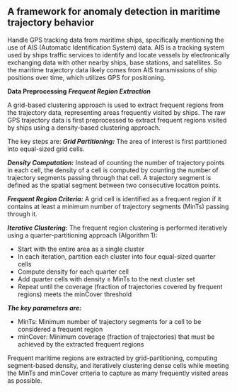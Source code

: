 ## A framework for anomaly detection in maritime trajectory behavior

Handle GPS tracking data from maritime ships, specifically mentioning the use of AIS (Automatic Identification System) data.
AIS is a tracking system used by ships traffic services to identify and locate vessels by electronically exchanging data with other nearby ships, base stations, and satellites. So the maritime trajectory data likely comes from AIS transmissions of ship positions over time, which utilizes GPS for positioning.

**Data Preprocessing**
***Frequent Region Extraction***

A grid-based clustering approach is used to extract frequent regions from the trajectory data, representing areas frequently visited by ships. 
The raw GPS trajectory data is first preprocessed to extract frequent regions visited by ships using a density-based clustering approach.

The key steps are:
***Grid Partitioning:***
The area of interest is first partitioned into equal-sized grid cells.

***Density Computation:***
Instead of counting the number of trajectory points in each cell, the density of a cell is computed by counting the number of trajectory segments passing through that cell. 
A trajectory segment is defined as the spatial segment between two consecutive location points.

***Frequent Region Criteria:***
A grid cell is identified as a frequent region if it contains at least a minimum number of trajectory segments (MinTs) passing through it.

***Iterative Clustering:***
The frequent region clustering is performed iteratively using a quarter-partitioning approach (Algorithm 1):
- Start with the entire area as a single cluster
- In each iteration, partition each cluster into four equal-sized quarter cells
- Compute density for each quarter cell
- Add quarter cells with density ≥ MinTs to the next cluster set
- Repeat until the coverage (fraction of trajectories covered by frequent regions) meets the minCover threshold

***The key parameters are:***

- MinTs: Minimum number of trajectory segments for a cell to be considered a frequent region
- minCover: Minimum coverage (fraction of trajectories) that must be achieved by the extracted frequent regions

Frequent maritime regions are extracted by grid-partitioning, computing segment-based density, and iteratively clustering dense cells while meeting the MinTs and minCover criteria to capture as many frequently visited areas as possible.
